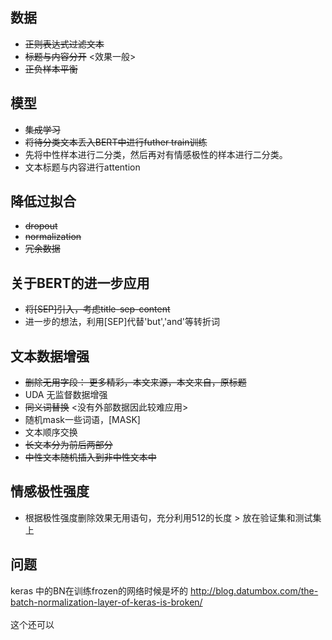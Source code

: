 ## 数据
- ~~正则表达式过滤文本~~
- ~~标题与内容分开~~ <效果一般>
- ~~正负样本平衡~~


## 模型

- ~~集成学习~~
- ~~将待分类文本丢入BERT中进行futher train训练~~
- 先将中性样本进行二分类，然后再对有情感极性的样本进行二分类。
- 文本标题与内容进行attention


## 降低过拟合
- ~~dropout~~
- ~~normalization~~
- ~~冗余数据~~


## 关于BERT的进一步应用
- ~~将[SEP]引入，考虑title-sep-content~~
- 进一步的想法，利用[SEP]代替'but','and'等转折词


## 文本数据增强
- ~~删除无用字段： 更多精彩，本文来源，本文来自，原标题~~
- UDA 无监督数据增强
- ~~同义词替换~~  <没有外部数据因此较难应用>
- 随机mask一些词语，[MASK]
- 文本顺序交换
- ~~长文本分为前后两部分~~
- ~~中性文本随机插入到非中性文本中~~


## 情感极性强度
- 根据极性强度删除效果无用语句，充分利用512的长度 > 放在验证集和测试集上


## 问题
keras 中的BN在训练frozen的网络时候是坏的 http://blog.datumbox.com/the-batch-normalization-layer-of-keras-is-broken/
<br>   
这个还可以